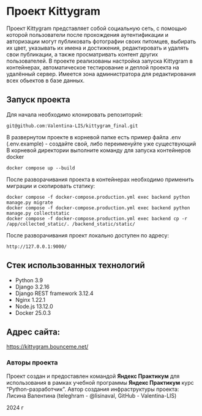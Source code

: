 #  Проект Kittygram

Проект Kittygram представляет собой социальную сеть, с помощью которой пользователи после прохождения аутентификации и авторизации могут публиковать фотографии своих питомцев, выбирать их цвет, указывать их имена и достижения, редактировать и удалять свои публикации, а также просматривать контент других пользователей.
В проекте реализованы настройка запуска Kittygram в контейнерах, автоматическое тестирование и деплой проекта на удалённый сервер.
Имеется зона администратора для редактирования всех обьектов в базе данных.

## Запуск проекта

Для начала необходимо клонировать репозиторий:
```
git@github.com:Valentina-LIS/kittygram_final.git
```
В развернутом проекте в корневой папке есть пример файла .env (.env.example) - создайте свой, либо переименуйте уже существующий
В корневой директории выполните команду для запуска контейнеров docker
```
docker compose up --build
```
После разворачивания проекта в контейнерах необходимо применить миграции и скопировать статику:
```
docker compose -f docker-compose.production.yml exec backend python manage.py migrate
docker compose -f docker-compose.production.yml exec backend python manage.py collectstatic
docker compose -f docker-compose.production.yml exec backend cp -r /app/collected_static/. /backend_static/static/
```
После разворачивания проект локально доступен по адресу:
```
http://127.0.0.1:9000/
```

## Стек использованных технологий

+ Python 3.9
+ Django 3.2.16
+ Django REST framework 3.12.4
+ Nginx 1.22.1
+ Node.js 13.12.0
+ Docker 25.0.3

## Адрес сайта:

https://kittygram.bounceme.net/

### Авторы проекта

Проект создан и предоставлен командой **Яндекс Практикум** для использования в рамках учебной программы **Яндекс Практикум** курс "Python-разработчик".
Автор создания инфраструктуры проекта: Лисина Валентина (teleghram - @lisinaval, GitHub - Valentina-LIS)

2024 г
